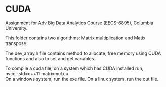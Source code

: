 # CUDA
Assignment for Adv Big Data Analytics Course (EECS-6895), Columbia University.


This folder contains two algorithms: Matrix multiplication and Matix transpose.

The dev_array.h file contains method to allocate, free memory using CUDA functions and also to set and get variables.

To compile a cuda file, on a system which has CUDA installed run,<br>
nvcc -std=c++11 matrixmul.cu <br>
On a windows system, run the exe file. On a linux system, run the out file.

